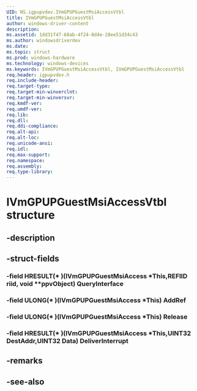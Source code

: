```yaml
---
UID: NS.igpupvdev.IVmGPUPGuestMsiAccessVtbl
title: IVmGPUPGuestMsiAccessVtbl
author: windows-driver-content
description: 
ms.assetid: 1dd31f47-68ab-4f24-8d4e-28ee51d34c43
ms.author: windowsdriverdev
ms.date: 
ms.topic: struct
ms.prod: windows-hardware
ms.technology: windows-devices
ms.keywords: IVmGPUPGuestMsiAccessVtbl, IVmGPUPGuestMsiAccessVtbl
req.header: igpupvdev.h
req.include-header:
req.target-type:
req.target-min-winverclnt:
req.target-min-winversvr:
req.kmdf-ver:
req.umdf-ver:
req.lib:
req.dll:
req.ddi-compliance:
req.alt-api:
req.alt-loc:
req.unicode-ansi:
req.idl:
req.max-support:
req.namespace:
req.assembly:
req.type-library:
---
```


# IVmGPUPGuestMsiAccessVtbl structure

## -description



## -struct-fields

### -field HRESULT(* )(IVmGPUPGuestMsiAccess *This,REFIID riid, void **ppvObject) QueryInterface			
 	
### -field ULONG(* )(IVmGPUPGuestMsiAccess *This) AddRef			
 	
### -field ULONG(* )(IVmGPUPGuestMsiAccess *This) Release			
 	
### -field HRESULT(* )(IVmGPUPGuestMsiAccess *This,UINT32 DestAddr,UINT32 Data) DeliverInterrupt			
 	
## -remarks

## -see-also